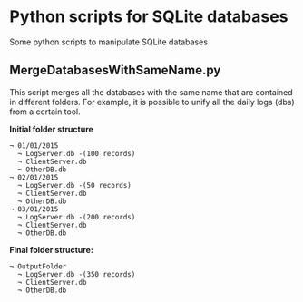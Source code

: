 # Python scripts for SQLite databases
Some python scripts to manipulate SQLite databases

## MergeDatabasesWithSameName.py

This script merges all the databases with the same name that are contained in different folders. For example, it is possible to unify all the daily logs (dbs) from a certain tool.

**Initial folder structure**
````shell
¬ 01/01/2015
  ¬ LogServer.db -(100 records)
  ¬ ClientServer.db
  ¬ OtherDB.db
¬ 02/01/2015
  ¬ LogServer.db -(50 records)
  ¬ ClientServer.db
  ¬ OtherDB.db
¬ 03/01/2015
  ¬ LogServer.db -(200 records)
  ¬ ClientServer.db
  ¬ OtherDB.db
````

**Final folder structure:**
````shell
¬ OutputFolder
  ¬ LogServer.db -(350 records)
  ¬ ClientServer.db
  ¬ OtherDB.db
````


